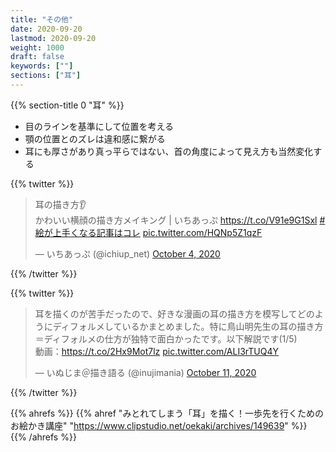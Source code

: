 ```yaml
---
title: "その他"
date: 2020-09-20
lastmod: 2020-09-20
weight: 1000
draft: false
keywords: [""]
sections: ["耳"]
---
```


{{% section-title 0 "耳" %}}

- 目のラインを基準にして位置を考える
- 顎の位置とのズレは違和感に繋がる
- 耳にも厚さがあり真っ平らではない、首の角度によって見え方も当然変化する

{{% twitter %}}

<blockquote class="twitter-tweet"><p lang="ja" dir="ltr">耳の描き方👂<br>かわいい横顔の描き方メイキング | いちあっぷ <a href="https://t.co/V91e9G1Sxl">https://t.co/V91e9G1Sxl</a> <a href="https://twitter.com/hashtag/%E7%B5%B5%E3%81%8C%E4%B8%8A%E6%89%8B%E3%81%8F%E3%81%AA%E3%82%8B%E8%A8%98%E4%BA%8B%E3%81%AF%E3%82%B3%E3%83%AC?src=hash&amp;ref_src=twsrc%5Etfw">#絵が上手くなる記事はコレ</a> <a href="https://t.co/HQNp5Z1qzF">pic.twitter.com/HQNp5Z1qzF</a></p>&mdash; いちあっぷ (@ichiup_net) <a href="https://twitter.com/ichiup_net/status/1312726168618098689?ref_src=twsrc%5Etfw">October 4, 2020</a></blockquote>
{{% /twitter %}}

{{% twitter %}}

<blockquote class="twitter-tweet" data-partner="tweetdeck"><p lang="ja" dir="ltr">耳を描くのが苦手だったので、好きな漫画の耳の描き方を模写してどのようにディフォルメしているかまとめました。特に鳥山明先生の耳の描き方＝ディフォルメの仕方が独特で面白かったです。以下解説です(1/5)<br>動画：<a href="https://t.co/2Hx9Mot7lz">https://t.co/2Hx9Mot7lz</a> <a href="https://t.co/ALI3rTUQ4Y">pic.twitter.com/ALI3rTUQ4Y</a></p>&mdash; いぬじま＠描き語る (@inujimania) <a href="https://twitter.com/inujimania/status/1315233910444355584?ref_src=twsrc%5Etfw">October 11, 2020</a></blockquote>
{{% /twitter %}}

{{% ahrefs %}}
{{% ahref "みとれてしまう「耳」を描く！一歩先を行くためのお絵かき講座" "https://www.clipstudio.net/oekaki/archives/149639" %}}
{{% /ahrefs %}}
